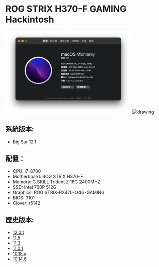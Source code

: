 # ROG STRIX H370-F GAMING Hackintosh

<img src="./Img/001.png" alt="drawing" width="400"/>
<img src="./Img/002.png" alt="drawing" width="400"/>

## 系統版本:
- Big Sur 12.1

## 配置：
- CPU: i7-8700
- Motherboard: ROG STRIX H370-F
- Memory: G.SKILL Trident Z 16G 2400MHZ
- SSD: Intel 760P 512G
- Graphics: ROG STRIX-RX470-O4G-GAMING
- BIOS: 3101
- Clover: r5142

## 歷史版本:
- [12.0.1](https://github.com/ChengYen-Tang/ROG-STRIX-H370-F-GAMING-Hackintosh/tree/a9403b9e5264432a28b43a9a2c3a3d23bf984a86)
- [11.5](https://github.com/ChengYen-Tang/ROG-STRIX-H370-F-GAMING-Hackintosh/tree/16abd792a5ac125c8cf7622d795fe4d28f4e3ee9)
- [11.3](https://github.com/ChengYen-Tang/ROG-STRIX-H370-F-GAMING-Hackintosh/tree/32970aeeb07466b6f9c729df0828c749db921a8e)
- [11.0.1](https://github.com/ChengYen-Tang/ROG-STRIX-H370-F-GAMING-Hackintosh/tree/e4be3b63396227f073562570a2a217fbba8a1b51)
- [10.15.x](https://github.com/ChengYen-Tang/ROG-STRIX-H370-F-GAMING-Hackintosh/tree/4a6dbf9703a9e7387d2796bfa0283a211f32d45f)
- [10.14.6](https://github.com/ChengYen-Tang/ROG-STRIX-H370-F-GAMING-Hackintosh/tree/2c2ffbc8561eb157fc95d8c7d39116bd3a8252b9)
